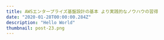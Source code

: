 ```yaml
---
title: AWSエンタープライズ基盤設計の基本 より実践的なノウハウの習得
date: "2020-01-28T00:00:00.284Z"
description: "Hello World"
thumbnail: post-23.png
---
```


